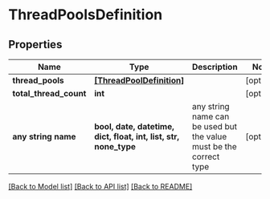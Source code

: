 # ThreadPoolsDefinition


## Properties
Name | Type | Description | Notes
------------ | ------------- | ------------- | -------------
**thread_pools** | [**[ThreadPoolDefinition]**](ThreadPoolDefinition.md) |  | [optional] 
**total_thread_count** | **int** |  | [optional] 
**any string name** | **bool, date, datetime, dict, float, int, list, str, none_type** | any string name can be used but the value must be the correct type | [optional]

[[Back to Model list]](../README.md#documentation-for-models) [[Back to API list]](../README.md#documentation-for-api-endpoints) [[Back to README]](../README.md)


